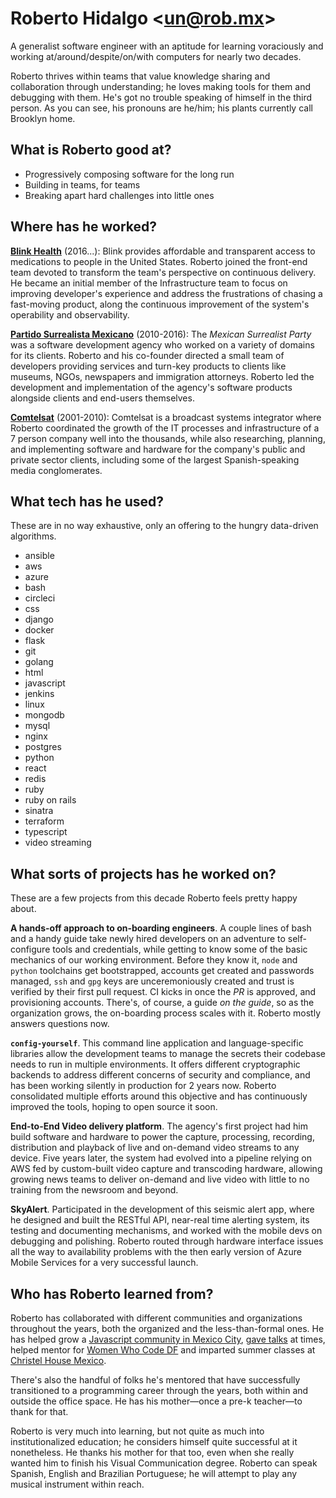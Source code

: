 # Roberto Hidalgo <[un@rob.mx](mailto:un@rob.mx)>

A generalist software engineer with an aptitude for learning voraciously and working at/around/despite/on/with computers for nearly two decades.

Roberto thrives within teams that value knowledge sharing and collaboration through understanding; he loves making tools for them and debugging with them. He's got no trouble speaking of himself in the third person. As you can see, his pronouns are he/him; his plants currently call Brooklyn home.

## What is Roberto good at?

<div class="prompt-list">

- Progressively composing software for the long run
- Building in teams, for teams
- Breaking apart hard challenges into little ones

</div>

## Where has he worked?

**[Blink Health](https://www.blinkhealth.com)** (2016...): Blink provides affordable and transparent access to medications to people in the United States. Roberto joined the front-end team devoted to transform the team's perspective on continuous delivery. He became an initial member of the Infrastructure team to focus on improving developer's experience and address the frustrations of chasing a fast-moving product, along the continuous improvement of the system's operability and observability.

**[Partido Surrealista Mexicano](https://surrealista.mx/)** (2010-2016): The _Mexican Surrealist Party_ was a software development agency who worked on a variety of domains for its clients. Roberto and his co-founder directed a small team of developers providing services and turn-key products to clients like museums, NGOs, newspapers and immigration attorneys. Roberto led the development and implementation of the agency's software products alongside clients and end-users themselves.

**[Comtelsat](http://www.comtelsat.com.mx/?lang=en)** (2001-2010): Comtelsat is a broadcast systems integrator where Roberto coordinated the growth of the IT processes and infrastructure of a 7 person company well into the thousands, while also researching, planning, and implementing software and hardware for the company's public and private sector clients, including some of the largest Spanish-speaking media conglomerates.

## What tech has he used?

These are in no way exhaustive, only an offering to the hungry data-driven algorithms.

<div class="keywords">

- ansible
- aws
- azure
- bash
- circleci
- css
- django
- docker
- flask
- git
- golang
- html
- javascript
- jenkins
- linux
- mongodb
- mysql
- nginx
- postgres
- python
- react
- redis
- ruby
- ruby on rails
- sinatra
- terraform
- typescript
- video streaming

</div>

## What sorts of projects has he worked on?

These are a few projects from this decade Roberto feels pretty happy about.

**A hands-off approach to on-boarding engineers**. A couple lines of bash and a handy guide take newly hired developers on an adventure to self-configure tools and credentials, while getting to know some of the basic mechanics of our working environment. Before they know it, `node` and `python` toolchains get bootstrapped, accounts get created and passwords managed, `ssh` and `gpg` keys are unceremoniously created and trust is verified by their first pull request. CI kicks in once the _PR_ is approved, and provisioning accounts. There's, of course, a guide _on the guide_, so as the organization grows, the on-boarding process scales with it. Roberto mostly answers questions now.

**`config-yourself`**. This command line application and language-specific libraries allow the development teams to manage the secrets their codebase needs to run in multiple environments. It offers different cryptographic backends to address different concerns of security and compliance, and has been working silently in production for 2 years now. Roberto consolidated multiple efforts around this objective and has continuously improved the tools, hoping to open source it soon.

**End-to-End Video delivery platform**. The agency's first project had him build software and hardware to power the capture, processing, recording, distribution and playback of live and on-demand video streams to any device. Five years later, the system had evolved into a pipeline relying on AWS fed by custom-built video capture and transcoding hardware, allowing growing news teams to deliver on-demand and live video with little to no training from the newsroom and beyond.

**SkyAlert**. Participated in the development of this seismic alert app, where he designed and built the RESTful API, near-real time alerting system, its testing and documenting mechanisms, and worked with the mobile devs on debugging and polishing. Roberto routed through hardware interface issues all the way to availability problems with the then early version of Azure Mobile Services for a very successful launch.

## Who has Roberto learned from?

Roberto has collaborated with different communities and organizations throughout the years, both the organized and the less-than-formal ones. He has helped grow a [Javascript community in Mexico City](http://www.meetup.com/eventloop), [gave talks](https://speakerdeck.com/unrob) at times, helped mentor for [Women Who Code DF](https://www.meetup.com/Women-Who-Code-Mexico-City/) and imparted summer classes at [Christel House Mexico](http://mx.christelhouse.org).

There's also the handful of folks he's mentored that have successfully transitioned to a programming career through the years, both within and outside the office space. He has his mother—once a pre-k teacher—to thank for that.

Roberto is very much into learning, but not quite as much into institutionalized education; he considers himself quite successful at it nonetheless. He thanks his mother for that too, even when she really wanted him to finish his Visual Communication degree. Roberto can speak Spanish, English and Brazilian Portuguese; he will attempt to play any musical instrument within reach.
